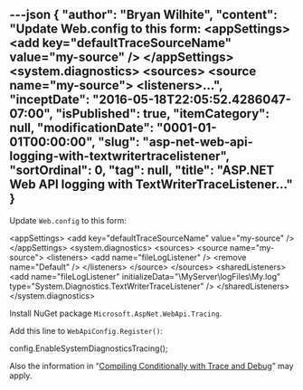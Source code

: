 ---json
{
  "author": "Bryan Wilhite",
  "content": "Update Web.config to this form: &lt;appSettings&gt;     &lt;add key=\"defaultTraceSourceName\" value=\"my-source\" /&gt; &lt;/appSettings&gt; &lt;system.diagnostics&gt;     &lt;sources&gt;         &lt;source name=\"my-source\"&gt;             &lt;listeners&gt;...",
  "inceptDate": "2016-05-18T22:05:52.4286047-07:00",
  "isPublished": true,
  "itemCategory": null,
  "modificationDate": "0001-01-01T00:00:00",
  "slug": "asp-net-web-api-logging-with-textwritertracelistener",
  "sortOrdinal": 0,
  "tag": null,
  "title": "ASP.NET Web API logging with TextWriterTraceListener…"
}
---

Update `Web.config` to this form:


&lt;appSettings&gt;
    &lt;add key="defaultTraceSourceName" value="my-source" /&gt;
&lt;/appSettings&gt;
&lt;system.diagnostics&gt;
    &lt;sources&gt;
        &lt;source name="my-source"&gt;
            &lt;listeners&gt;
                &lt;add name="fileLogListener" /&gt;
                &lt;remove name="Default" /&gt;
            &lt;/listeners&gt;
        &lt;/source&gt;
    &lt;/sources&gt;
    &lt;sharedListeners&gt;
        &lt;add name="fileLogListener"
            initializeData="\\MyServer\logFiles\My.log"
            type="System.Diagnostics.TextWriterTraceListener"
            /&gt;
    &lt;/sharedListeners&gt;
&lt;/system.diagnostics&gt;
    

Install NuGet package `Microsoft.AspNet.WebApi.Tracing`.

Add this line to `WebApiConfig.Register()`:


config.EnableSystemDiagnosticsTracing();
    

Also the information in “[Compiling Conditionally with Trace and Debug](https://msdn.microsoft.com/en-us/library/aa983575(v=vs.71).aspx)” may apply.

